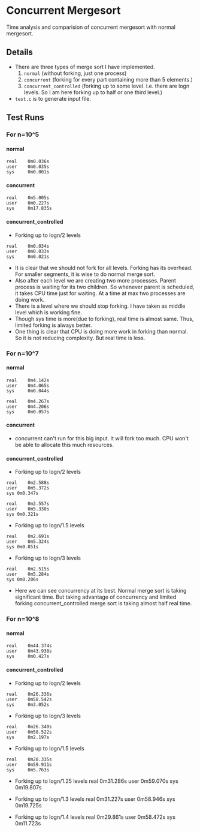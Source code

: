 # Concurrent Mergesort
Time analysis and comparision of concurrent mergesort with normal mergesort.

## Details
- There are three types of merge sort I have implemented.
    1. `normal` (without forking, just one process)
    2. `concurrent` (forking for every part containing more than 5 elements.)
    3. `concurrent_controlled` (forking up to some level. i.e. there are logn levels. So I am here forking up to half or one third level.)
- `test.c` is to generate input file.

## Test Runs

### For n=10^5

#### normal
```
real	0m0.036s
user	0m0.035s
sys	    0m0.001s
```

#### concurrent
```
real	0m5.005s
user	0m0.227s
sys	    0m17.835s
```

#### concurrent_controlled
- Forking up to logn/2 levels
```
real	0m0.034s
user	0m0.033s
sys	    0m0.021s
```

- It is clear that we should not fork for all levels. Forking has its overhead. For smaller segments, it is wise to do normal merge sort.
- Also after each level we are creating two more processes. Parent process is waiting for its two children. So whenever parent is scheduled, it takes CPU time just for waiting. At a time at max two processes are doing work.
- There is a level where we should stop forking. I have taken as middle level which is working fine.
- Though sys time is more(due to forking), real time is almost same. Thus, limited forking is always better.
- One thing is clear that CPU is doing more work in forking than normal. So it is not reducing complexity. But real time is less.

### For n=10^7
#### normal
```
real	0m4.142s
user	0m4.065s
sys	    0m0.044s
```
```
real	0m4.267s
user	0m4.206s
sys	    0m0.057s
```

#### concurrent
- concurrent can't run for this big input. It will fork too much. CPU won't be able to allocate this much resources.

#### concurrent_controlled
- Forking up to logn/2 levels
```
real	0m2.588s
user	0m5.372s
sys	0m0.347s
```
```
real	0m2.557s
user	0m5.330s
sys	0m0.321s
```

- Forking up to logn/1.5 levels
```
real	0m2.691s
user	0m5.324s
sys	0m0.851s
```

- Forking up to logn/3 levels
```
real	0m2.515s
user	0m5.284s
sys	0m0.206s
```

- Here we can see concurrency at its best. Normal merge sort is taking significant time. But taking advantage of concurrency and limited forking concurrent_controlled merge sort is taking almost half real time.


### For n=10^8

#### normal
```
real	0m44.374s
user	0m43.938s
sys	    0m0.427s
```

#### concurrent_controlled
- Forking up to logn/2 levels
```
real	0m26.336s
user	0m58.542s
sys	    0m3.052s
```

- Forking up to logn/3 levels
```
real	0m26.340s
user	0m58.522s
sys	    0m2.197s
```

- Forking up to logn/1.5 levels
```
real	0m28.335s
user	0m59.911s
sys	    0m5.763s
```

- Forking up to logn/1.25 levels
real	0m31.286s
user	0m59.070s
sys 	0m19.807s

- Forking up to logn/1.3 levels
real	0m31.227s
user	0m58.946s
sys 	0m19.725s

- Forking up to logn/1.4 levels
real	0m29.861s
user	0m58.472s
sys 	0m11.723s
